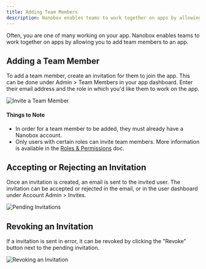 ```yaml
---
title: Adding Team Members
description: Nanobox enables teams to work together on apps by allowing you to add team members to an app.
---
```


Often, you are one of many working on your app. Nanobox enables teams to work together on apps by allowing you to add team members to an app.

## Adding a Team Member
To add a team member, create an invitation for them to join the app. This can be done under Admin > Team Members in your app dashboard. Enter their email address and the role in which you'd like them to work on the app.

![Invite a Team Member](/src-images/team-app-invite.png)

#### Things to Note
- In order for a team member to be added, they must already have a Nanobox account.
- Only users with certain roles can invite team members. More information is available in the [Roles & Permissions](../roles-permissions/) doc.

## Accepting or Rejecting an Invitation
Once an invitation is created, an email is sent to the invited user. The invitation can be accepted or rejected in the email, or in the user dashboard under Account Admin > Invites.

![Pending Invitations](team-app-invite-pending.png)

## Revoking an Invitation
If a invitation is sent in error, it can be revoked by clicking the "Revoke" button next to the pending invitation.

![Revoking an Invitation](/src-images/team-app-invite-revoke.png)
